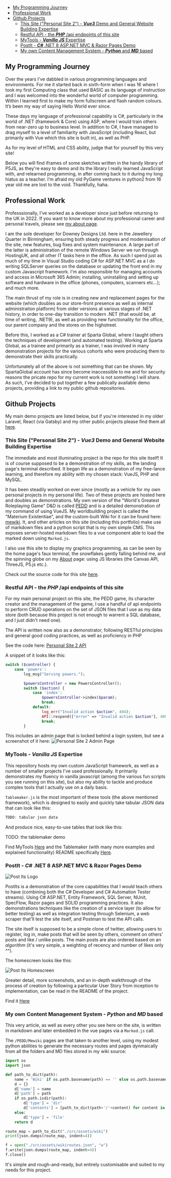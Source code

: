 - [My Programming Journey](#my-programming-journey)
- [Professional Work](#professional-work)
- [Github Projects](#github-projects)
  - [This Site ("Personal Site 2") - ***Vue3*** Demo and General Website Building Expertise](#this-site-personal-site-2---vue3-demo-and-general-website-building-expertise)
  - [Restful API - the ***PHP*** /api endpoints of this site](#restful-api---the-php-api-endpoints-of-this-site)
  - [MyTools - ***Vanilla JS*** Expertise](#mytools---vanilla-js-expertise)
  - [PostIt - ***C#*** .NET 8 ASP.NET MVC \& Razor Pages Demo](#postit---c-net-8-aspnet-mvc--razor-pages-demo)
  - [My own Content Management System - ***Python*** and ***MD*** based](#my-own-content-management-system---python-and-md-based)

## My Programming Journey

Over the years I've dabbled in various programming languages and environments. For me it started back in sixth-form when I was 16 where I took my first Computing class that used BASIC as its language of instruction and I was welcomed into the wonderful world of computer programming. Within I learned first to make my form fullscreen and flash random colours. It’s been my way of saying Hello World ever since.

These days my language of professional capability is C#, particularly in the world of .NET (framework & Core) using ASP, where I would train others from near-zero up to business level. In addition to C#, I have managed to drag myself to a level of familiarity with JavaScript (including React, but primarily with Vue which this site is built in), as well as PHP. 

As for my level of HTML and CSS ability, judge that for yourself by this very site!

Below you will find iframes of some sketches written in the handy library of P5JS, as they're easy to demo and its the library I really learned JavaScript with, and relearned programming, in after coming back to it during my long hiatus as a teacher. I’m afraid my old PyGame ventures in python2 from 16 year old me are lost to the void. Thankfully, haha.

## Professional Work

Professsionally, I've worked as a developer since just before returning to the UK in 2022. If you want to know more about my professional career and personal travels, please see [my about page](/about).

I am the sole developer for Downey Designs Ltd. here in the Jewellery Quarter in Birmingham, ensuring both steady progress and modernisation of the site, new features, bug fixes and system maintenance. A large part of the latter is administration of the remote Windows Server we run through HostingUK, and all other IT tasks here in the office. As such I spend just as much of my time in Visual Studio coding C# for ASP.NET MVC as a I do writing SQLServer queries on the database or updating the front end in my custom Javascript framework. I'm also responsible for managing accounts and access in Microsoft 365 Admin; installing, uninstalling and setting up software and hardware in the office (phones, computers, scanners etc...); and much more.

The main thrust of my role is in creating new and replacement pages for the website (which doubles as our store-front presence as well as internal administraiton platform) from older versions at various stages of .NET history, in order to one-day transition to modern .NET (that would be, at time of writing, .NET9), as well as providing new functionality for the office, our parent company and the stores on the highstreet.

Before this, I worked as a C# trainer at Sparta Global, where I taught others the techniques of development (and automated testing). Working at Sparta Global, as a trainee and primarily as a trainer, I was involved in many demonstration projects for the various cohorts who were producing them to demonstrate their skills practically.

Unfortunately all of the above is not something that can be shown. My SpartaGlobal account has since become inaccessible to me and for security reasons the pricate repo for my current work is not something I will share. As such, I've decided to put together a few publically available demo projects, providing a link to my public github repositories.

## Github Projects

My main demo projects are listed below, but if you're interested in my older Laravel, React (via Gatsby) and my other public projects please find them all [here](https://github.com/Tamillis?tab=repositories&q=&type=public).

### This Site ("Personal Site 2") - ***Vue3*** Demo and General Website Building Expertise

The immediate and most illuminating project is the repo for this site itself! It is of course supposed to be a demonstration of my skills, as the landing page's terminal described. It began life as a demonstration of my free-lance learning, and therefore my ability with my chosen stack: VueJS, PHP and MySQL. 

It has been steadily worked on ever since (mostly as a vehicle for my own personal projects in my personal life). Two of these projects are hosted here and doubles as demonstrations. My own version of the "World's Greatest Roleplaying Game" D&D is called [PEDD](/PEDD) and is a detailed demonstration of my command of using VueJS. My worldbuilding project is called the "Materium Existentiae", and the custom-built Wiki for it can be found here: [mewiki](/mewiki). It, and other articles on this site (including this portfolio) make use of markdown files and a python script that is my own simple CMS. This exposes server-hosted markdown files to a vue component able to load the marked down using `Marked.js`.

I also use this site to display my graphics programming, as can be seen by the home page's faux terminal, the snowflakes gently falling behind me, and the spinning globe on my [About](/about) page: using JS libraries (the Canvas API, ThreeJS, P5.js etc.).

Check out the source code for this site [here](https://github.com/Tamillis/Personal_Site_2).

### Restful API - the ***PHP*** /api endpoints of this site
For my main personal project on this site, the PEDD game, its character creator and the management of the game, I use a handful of api endpoints to perform CRUD operations on the set of JSON files that I use as my data store (both because this project is not enough to warrent a SQL database, and I just didn't need one).

The API is written now also as a demonstrator, following RESTful principles and general good coding practices, as well as proficiency in PHP

See the code here: [Personal Site 2 API](https://github.com/Tamillis/Personal_Site_2/tree/main/personal_site/api)

A snippet of it looks like this:

```php
switch ($controller) {
    case 'powers':
        log_msg("Serving powers.");

        $powersController = new PowersController();
        switch ($action) {
            case 'index':
                $powersController->index($param);
                break;
            default:
                log_err("Invalid action $action", 404);
                API::respond(["error" => "Invalid action $action"], 400);
                break;
        }
```

This includes an admin page that is locked behind a login system, but see a screenshot of it here:
![Personal Site 2 Admin Page](../pedd/admin-view.png)

### MyTools - ***Vanilla JS*** Expertise

This repository hosts my own custom JavaScript framework, as well as a number of smaller projects I've used professionally. It primarily demonstrates my fluency in vanilla javascript (among the various fun scripts you see running on this site), but also my ability to tackle and produce complex tools that I actually use on a daily basis.

`Tablemaker.js` is the most important of these tools (the above mentioned framework), which is designed to easily and quickly take tabular JSON data that can look like this:

```js
TODO: tabular json data
```

And produce nice, easy-to-use tables that look like this:

<div id="tablemaker-demo-table-container">TODO: the tablemaker demo</div>

Find MyTools [Here](https://github.com/Tamillis/MyTools) and the Tablemaker (with many more examples and explained functionality) README specifically [Here](https://github.com/Tamillis/MyTools/blob/main/TableMaker/README.md).

### PostIt - ***C#*** .NET 8 ASP.NET MVC & Razor Pages Demo

![Post Its Logo](https://raw.githubusercontent.com/Tamillis/PostIt/main/PostItDemo/wwwroot/Assets/PostItsLogo.png)

PostIts is a demonstration of the core capabilities that I would teach others to have (combining both the C# Developer and C# Automation Tester streams). Using C# ASP.NET, Entity Framework, SQL Server, NUnit, SpecFlow, Razor pages and SOLID programming practices. It also demonstrations techniques like the creation of a service layer (to allow for better testing) as well as integration testing through Selenium, a web scraper that'll test the site itself, and Postman to test the API calls.

The site itself is supposed to be a simple clone of twitter, allowing users to register, log in, make posts that will be seen by others, comment on others' posts and like / unlike posts. The main posts are also ordered based on an *algorithm* (it's very simple, a weighting of recency and number of likes only ^^).

The homescreen looks like this:

![Post Its Homescreen](https://raw.githubusercontent.com/Tamillis/PostIt/main/Screenshots/PostBoard.jpg)

Greater detail, more screenshots, and an in-depth walkthrough of the process of creation by following a particular User Story from inception to implementation, can be read in the README of the project.

Find it [Here](https://github.com/Tamillis/PostIt)

### My own Content Management System - ***Python*** and ***MD*** based
This very article, as well as every other you see here on the site, is written in markdown and later embedded in the vue pages via a `Marked.js` call.

The `/PEDD/Mewiki` pages are that taken to another level, using my modest python abilities to generate the necessary routes and pages dynmaically from all the folders and MD files stored in my wiki source:

```python
import os
import json

def path_to_dict(path):
    name = 'Wiki' if os.path.basename(path) == '' else os.path.basename(path)
    d = {}
    d['name'] = name
    d['path'] = path
    if os.path.isdir(path):
        d['type'] = 'dir'
        d['contents'] = [path_to_dict(path+'/'+content) for content in os.listdir(path)]
    else:
        d['type'] = 'file'
    return d

route_map = path_to_dict("./src/assets/wiki")
print(json.dumps(route_map, indent=4))

f = open("./src/assets/wikiroutes.json", "w")
f.write(json.dumps(route_map, indent=4))
f.close()
```

It's simple and rough-and-ready, but entirely customisable and suited to my needs for this project.
